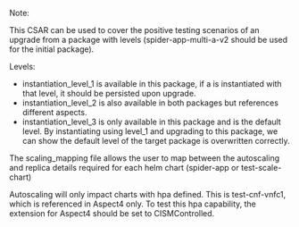 Note:

This CSAR can be used to cover the positive testing scenarios of an upgrade from a package with levels (spider-app-multi-a-v2 should be used for 
the initial package).

Levels:  
- instantiation_level_1 is available in this package, if a is instantiated with that level, it should be persisted upon upgrade.
- instantiation_level_2 is also available in both packages but references different aspects.
- instantiation_level_3 is only available in this package and is the default level. By instantiating using level_1 and upgrading to this package,
  we can show the default level of the target package is overwritten correctly.

The scaling_mapping file allows the user to map between the autoscaling and replica details required for each helm chart (spider-app or 
test-scale-chart)

Autoscaling will only impact charts with hpa defined. This is test-cnf-vnfc1, which is referenced in Aspect4 only. To test this hpa capability, 
the extension for Aspect4 should be set to CISMControlled. 
